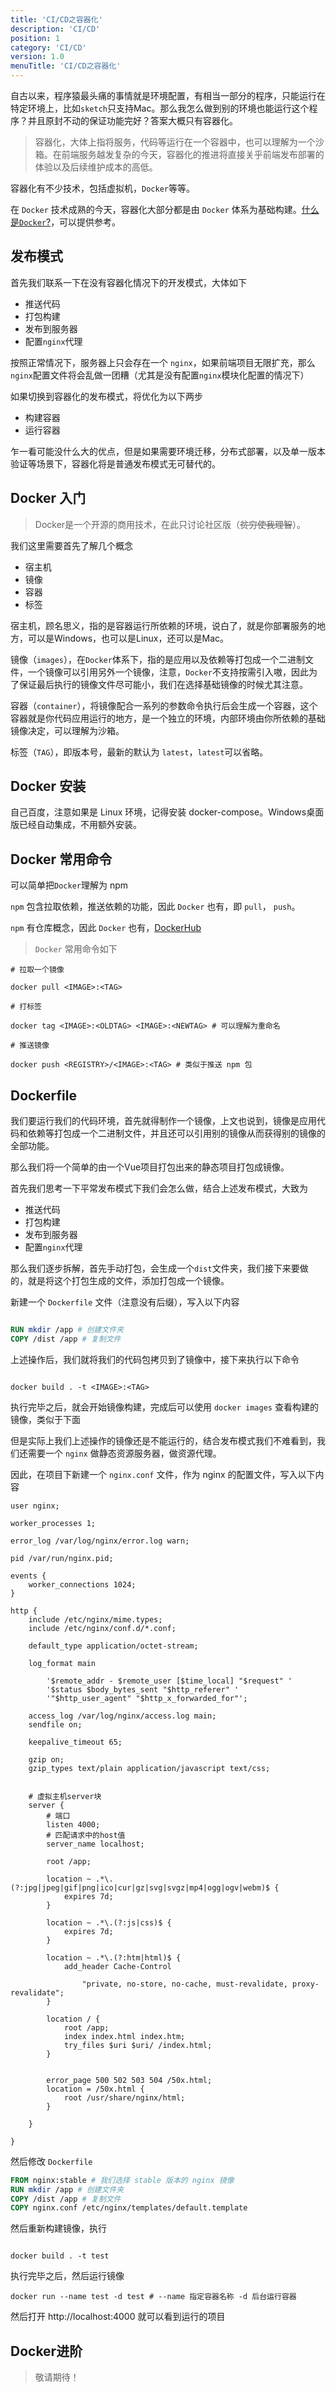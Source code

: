 ```yaml
---
title: 'CI/CD之容器化'
description: 'CI/CD'
position: 1
category: 'CI/CD'
version: 1.0
menuTitle: 'CI/CD之容器化'
---
```



自古以来，程序猿最头痛的事情就是环境配置，有相当一部分的程序，只能运行在特定环境上，比如`sketch`只支持Mac。那么我怎么做到别的环境也能运行这个程序？并且原封不动的保证功能完好？答案大概只有容器化。

> 容器化，大体上指将服务，代码等运行在一个容器中，也可以理解为一个沙箱。在前端服务越发复杂的今天，容器化的推进将直接关乎前端发布部署的体验以及后续维护成本的高低。

容器化有不少技术，包括虚拟机，`Docker`等等。

在 `Docker` 技术成熟的今天，容器化大部分都是由 `Docker` 体系为基础构建。[什么是`Docker`?](http://www.ruanyifeng.com/blog/2018/02/docker-tutorial.html)，可以提供参考。

## 发布模式

首先我们联系一下在没有容器化情况下的开发模式，大体如下

- 推送代码
- 打包构建
- 发布到服务器
- 配置`nginx`代理

按照正常情况下，服务器上只会存在一个 `nginx`，如果前端项目无限扩充，那么`nginx`配置文件将会乱做一团糟（尤其是没有配置`nginx`模块化配置的情况下）

如果切换到容器化的发布模式，将优化为以下两步

- 构建容器
- 运行容器

乍一看可能没什么大的优点，但是如果需要环境迁移，分布式部署，以及单一版本验证等场景下，容器化将是普通发布模式无可替代的。

## Docker 入门

> Docker是一个开源的商用技术，在此只讨论社区版（~~贫穷使我理智~~）。

我们这里需要首先了解几个概念

- 宿主机
- 镜像
- 容器
- 标签

宿主机，顾名思义，指的是容器运行所依赖的环境，说白了，就是你部署服务的地方，可以是Windows，也可以是Linux，还可以是Mac。

镜像（`images`），在`Docker`体系下，指的是应用以及依赖等打包成一个二进制文件，一个镜像可以引用另外一个镜像，注意，`Docker`不支持按需引入嗷，因此为了保证最后执行的镜像文件尽可能小，我们在选择基础镜像的时候尤其注意。

容器（`container`），将镜像配合一系列的参数命令执行后会生成一个容器，这个容器就是你代码应用运行的地方，是一个独立的环境，内部环境由你所依赖的基础镜像决定，可以理解为沙箱。

标签（`TAG`），即版本号，最新的默认为 `latest`，`latest`可以省略。

## Docker 安装

自己百度，注意如果是 Linux 环境，记得安装 docker-compose。Windows桌面版已经自动集成，不用额外安装。

## Docker 常用命令

可以简单把`Docker`理解为 npm

`npm` 包含拉取依赖，推送依赖的功能，因此 `Docker` 也有，即 `pull`， `push`。

`npm` 有仓库概念，因此 `Docker` 也有，[DockerHub](https://hub.docker.com/)

> `Docker` 常用命令如下

```shell
# 拉取一个镜像

docker pull <IMAGE>:<TAG>

# 打标签

docker tag <IMAGE>:<OLDTAG> <IMAGE>:<NEWTAG> # 可以理解为重命名

# 推送镜像

docker push <REGISTRY>/<IMAGE>:<TAG> # 类似于推送 npm 包

```

## Dockerfile

我们要运行我们的代码环境，首先就得制作一个镜像，上文也说到，镜像是应用代码和依赖等打包成一个二进制文件，并且还可以引用别的镜像从而获得别的镜像的全部功能。

那么我们将一个简单的由一个Vue项目打包出来的静态项目打包成镜像。

首先我们思考一下平常发布模式下我们会怎么做，结合上述发布模式，大致为

- 推送代码
- 打包构建
- 发布到服务器
- 配置`nginx`代理

那么我们逐步拆解，首先手动打包，会生成一个`dist`文件夹，我们接下来要做的，就是将这个打包生成的文件，添加打包成一个镜像。

新建一个 `Dockerfile` 文件（注意没有后缀），写入以下内容

```Dockerfile

RUN mkdir /app # 创建文件夹
COPY /dist /app # 复制文件

```

上述操作后，我们就将我们的代码包拷贝到了镜像中，接下来执行以下命令

```shell

docker build . -t <IMAGE>:<TAG>

```

执行完毕之后，就会开始镜像构建，完成后可以使用 `docker images` 查看构建的镜像，类似于下面

<!-- ![docker images](/static/QQ截图20210928175249.png) -->

<!-- <img src="/QQ截图20210928175249.png" class="light-img" width="1280" height="640" alt=""/> -->

但是实际上我们上述操作的镜像还是不能运行的，结合发布模式我们不难看到，我们还需要一个 `nginx` 做静态资源服务器，做资源代理。

因此，在项目下新建一个 `nginx.conf` 文件，作为 nginx 的配置文件，写入以下内容

```nginx
user nginx;

worker_processes 1;

error_log /var/log/nginx/error.log warn;

pid /var/run/nginx.pid;

events {
    worker_connections 1024;
}

http {
    include /etc/nginx/mime.types;
    include /etc/nginx/conf.d/*.conf;

    default_type application/octet-stream;

    log_format main

        '$remote_addr - $remote_user [$time_local] "$request" '
        '$status $body_bytes_sent "$http_referer" '
        '"$http_user_agent" "$http_x_forwarded_for"';

    access_log /var/log/nginx/access.log main;
    sendfile on;

    keepalive_timeout 65;

    gzip on;
    gzip_types text/plain application/javascript text/css;


    # 虚拟主机server块
    server {
        # 端口
        listen 4000;
        # 匹配请求中的host值
        server_name localhost;

        root /app;

        location ~ .*\.(?:jpg|jpeg|gif|png|ico|cur|gz|svg|svgz|mp4|ogg|ogv|webm)$ {
            expires 7d;
        }

        location ~ .*\.(?:js|css)$ {
            expires 7d;
        }

        location ~ .*\.(?:htm|html)$ {
            add_header Cache-Control

                "private, no-store, no-cache, must-revalidate, proxy-revalidate";
        }

        location / {
            root /app;
            index index.html index.htm;
            try_files $uri $uri/ /index.html;
        }


        error_page 500 502 503 504 /50x.html;
        location = /50x.html {
            root /usr/share/nginx/html;
        }

    }

}

```

然后修改 `Dockerfile`

```Dockerfile
FROM nginx:stable # 我们选择 stable 版本的 nginx 镜像
RUN mkdir /app # 创建文件夹
COPY /dist /app # 复制文件
COPY nginx.conf /etc/nginx/templates/default.template

```

然后重新构建镜像，执行

```shell

docker build . -t test

```

执行完毕之后，然后运行镜像

```shell
docker run --name test -d test # --name 指定容器名称 -d 后台运行容器

```

然后打开 http://localhost:4000 就可以看到运行的项目

## Docker进阶

> 敬请期待！
